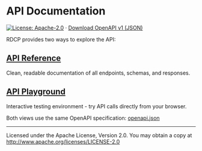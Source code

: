 # API Documentation

[![License: Apache-2.0](https://img.shields.io/badge/License-Apache_2.0-blue.svg)](http://www.apache.org/licenses/LICENSE-2.0) · [Download OpenAPI v1 (JSON)](v1/openapi.json)

RDCP provides two ways to explore the API:

## [API Reference](reference.md)
Clean, readable documentation of all endpoints, schemas, and responses.

## [API Playground](playground.md)
Interactive testing environment - try API calls directly from your browser.

Both views use the same OpenAPI specification: [openapi.json](v1/openapi.json)

---

Licensed under the Apache License, Version 2.0. You may obtain a copy at http://www.apache.org/licenses/LICENSE-2.0

